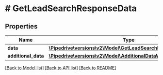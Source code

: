 # # GetLeadSearchResponseData

## Properties

Name | Type | Description | Notes
------------ | ------------- | ------------- | -------------
**data** | [**\Pipedrive\versions\v2\Model\GetLeadSearchResponseDataData**](GetLeadSearchResponseDataData.md) |  | [optional]
**additional_data** | [**\Pipedrive\versions\v2\Model\AdditionalDataWithCursorPagination**](.md) |  | [optional]

[[Back to Model list]](../../README.md#models) [[Back to API list]](../../README.md#endpoints) [[Back to README]](../../README.md)
